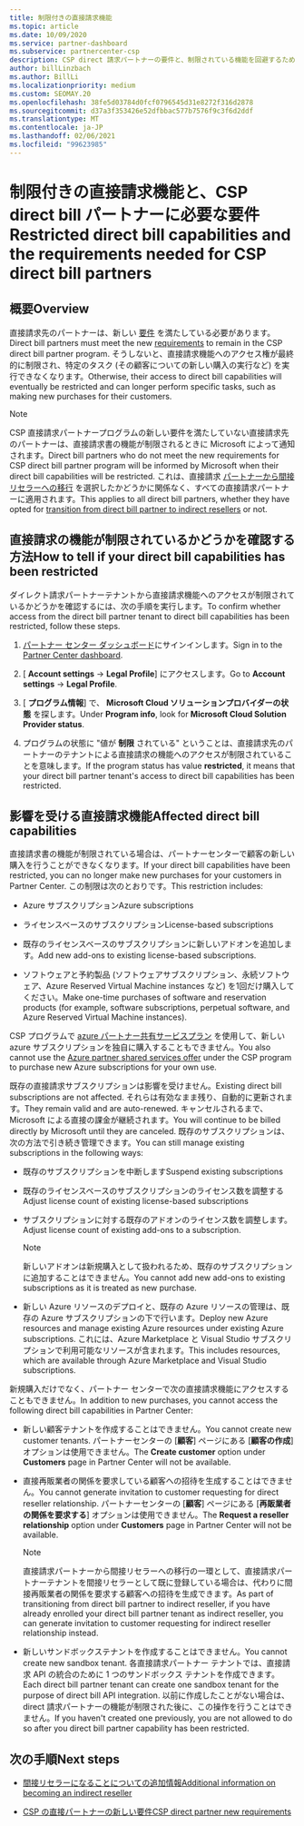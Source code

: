 ```yaml
---
title: 制限付きの直接請求機能
ms.topic: article
ms.date: 10/09/2020
ms.service: partner-dashboard
ms.subservice: partnercenter-csp
description: CSP direct 請求パートナーの要件と、制限されている機能を回避するための対処方法について説明します。 機能が制限されているかどうかを確認します。
author: billLinzbach
ms.author: BillLi
ms.localizationpriority: medium
ms.custom: SEOMAY.20
ms.openlocfilehash: 38fe5d03784d0fcf0796545d31e8272f316d2878
ms.sourcegitcommit: d37a3f353426e52dfbbac577b7576f9c3f6d2ddf
ms.translationtype: MT
ms.contentlocale: ja-JP
ms.lasthandoff: 02/06/2021
ms.locfileid: "99623985"
---
```

# <a name="restricted-direct-bill-capabilities-and-the-requirements-needed-for-csp-direct-bill-partners"></a><span data-ttu-id="5839b-104">制限付きの直接請求機能と、CSP direct bill パートナーに必要な要件</span><span class="sxs-lookup"><span data-stu-id="5839b-104">Restricted direct bill capabilities and the requirements needed for CSP direct bill partners</span></span>  

## <a name="overview"></a><span data-ttu-id="5839b-105">概要</span><span class="sxs-lookup"><span data-stu-id="5839b-105">Overview</span></span>

<span data-ttu-id="5839b-106">直接請求先のパートナーは、新しい [要件](direct-partner-new-requirements.md) を満たしている必要があります。</span><span class="sxs-lookup"><span data-stu-id="5839b-106">Direct bill partners must meet the new [requirements](direct-partner-new-requirements.md) to remain in the CSP direct bill partner program.</span></span> <span data-ttu-id="5839b-107">そうしないと、直接請求機能へのアクセス権が最終的に制限され、特定のタスク (その顧客についての新しい購入の実行など) を実行できなくなります。</span><span class="sxs-lookup"><span data-stu-id="5839b-107">Otherwise, their access to direct bill capabilities will eventually be restricted and can longer perform specific tasks, such as making new purchases for their customers.</span></span>

> [!Note]
> <span data-ttu-id="5839b-108">CSP 直接請求パートナープログラムの新しい要件を満たしていない直接請求先のパートナーは、直接請求書の機能が制限されるときに Microsoft によって通知されます。</span><span class="sxs-lookup"><span data-stu-id="5839b-108">Direct bill partners who do not meet the new requirements for CSP direct bill partner program will be informed by Microsoft when their direct bill capabilities will be restricted.</span></span> <span data-ttu-id="5839b-109">これは、直接請求 [パートナーから間接リセラーへの移行](transition-direct-to-indirect.md) を選択したかどうかに関係なく、すべての直接請求パートナーに適用されます。</span><span class="sxs-lookup"><span data-stu-id="5839b-109">This applies to all direct bill partners, whether they have opted for [transition from direct bill partner to indirect resellers](transition-direct-to-indirect.md) or not.</span></span>  

## <a name="how-to-tell-if-your-direct-bill-capabilities-has-been-restricted"></a><span data-ttu-id="5839b-110">直接請求の機能が制限されているかどうかを確認する方法</span><span class="sxs-lookup"><span data-stu-id="5839b-110">How to tell if your direct bill capabilities has been restricted</span></span>

<span data-ttu-id="5839b-111">ダイレクト請求パートナーテナントから直接請求機能へのアクセスが制限されているかどうかを確認するには、次の手順を実行します。</span><span class="sxs-lookup"><span data-stu-id="5839b-111">To confirm whether access from the direct bill partner tenant to direct bill capabilities has been restricted, follow these steps.</span></span>

1. <span data-ttu-id="5839b-112">[パートナー センター ダッシュボード](https://partner.microsoft.com/dashboard)にサインインします。</span><span class="sxs-lookup"><span data-stu-id="5839b-112">Sign in to the [Partner Center dashboard](https://partner.microsoft.com/dashboard).</span></span>

2. <span data-ttu-id="5839b-113">[ **Account settings**  ->  **Legal Profile**] にアクセスします。</span><span class="sxs-lookup"><span data-stu-id="5839b-113">Go to **Account settings** -> **Legal Profile**.</span></span>

3. <span data-ttu-id="5839b-114">[ **プログラム情報**] で、 **Microsoft Cloud ソリューションプロバイダーの状態** を探します。</span><span class="sxs-lookup"><span data-stu-id="5839b-114">Under **Program info**, look for **Microsoft Cloud Solution Provider status**.</span></span>

4. <span data-ttu-id="5839b-115">プログラムの状態に "値が **制限** されている" ということは、直接請求先のパートナーのテナントによる直接請求の機能へのアクセスが制限されていることを意味します。</span><span class="sxs-lookup"><span data-stu-id="5839b-115">If the program status has value **restricted**, it means that your direct bill partner tenant's access to direct bill capabilities has been restricted.</span></span>

## <a name="affected-direct-bill-capabilities"></a><span data-ttu-id="5839b-116">影響を受ける直接請求機能</span><span class="sxs-lookup"><span data-stu-id="5839b-116">Affected direct bill capabilities</span></span>

<span data-ttu-id="5839b-117">直接請求書の機能が制限されている場合は、パートナーセンターで顧客の新しい購入を行うことができなくなります。</span><span class="sxs-lookup"><span data-stu-id="5839b-117">If your direct bill capabilities have been restricted, you can no longer make new purchases for your customers in Partner Center.</span></span> <span data-ttu-id="5839b-118">この制限は次のとおりです。</span><span class="sxs-lookup"><span data-stu-id="5839b-118">This restriction includes:</span></span>

- <span data-ttu-id="5839b-119">Azure サブスクリプション</span><span class="sxs-lookup"><span data-stu-id="5839b-119">Azure subscriptions</span></span>

- <span data-ttu-id="5839b-120">ライセンスベースのサブスクリプション</span><span class="sxs-lookup"><span data-stu-id="5839b-120">License-based subscriptions</span></span>

- <span data-ttu-id="5839b-121">既存のライセンスベースのサブスクリプションに新しいアドオンを追加します。</span><span class="sxs-lookup"><span data-stu-id="5839b-121">Add new add-ons to existing license-based subscriptions.</span></span>

- <span data-ttu-id="5839b-122">ソフトウェアと予約製品 (ソフトウェアサブスクリプション、永続ソフトウェア、Azure Reserved Virtual Machine instances など) を1回だけ購入してください。</span><span class="sxs-lookup"><span data-stu-id="5839b-122">Make one-time purchases of software and reservation products (for example, software subscriptions, perpetual software, and Azure Reserved Virtual Machine instances).</span></span>

<span data-ttu-id="5839b-123">CSP プログラムで [azure パートナー共有サービスプラン](shared-services.md) を使用して、新しい azure サブスクリプションを独自に購入することもできません。</span><span class="sxs-lookup"><span data-stu-id="5839b-123">You also cannot use the [Azure partner shared services offer](shared-services.md) under the CSP program to purchase new Azure subscriptions for your own use.</span></span>

<span data-ttu-id="5839b-124">既存の直接請求サブスクリプションは影響を受けません。</span><span class="sxs-lookup"><span data-stu-id="5839b-124">Existing direct bill subscriptions are not affected.</span></span> <span data-ttu-id="5839b-125">それらは有効なまま残り、自動的に更新されます。</span><span class="sxs-lookup"><span data-stu-id="5839b-125">They remain valid and are auto-renewed.</span></span> <span data-ttu-id="5839b-126">キャンセルされるまで、Microsoft による直接の課金が継続されます。</span><span class="sxs-lookup"><span data-stu-id="5839b-126">You will continue to be billed directly by Microsoft until they are canceled.</span></span> <span data-ttu-id="5839b-127">既存のサブスクリプションは、次の方法で引き続き管理できます。</span><span class="sxs-lookup"><span data-stu-id="5839b-127">You can still manage existing subscriptions in the following ways:</span></span>

- <span data-ttu-id="5839b-128">既存のサブスクリプションを中断します</span><span class="sxs-lookup"><span data-stu-id="5839b-128">Suspend existing subscriptions</span></span>

- <span data-ttu-id="5839b-129">既存のライセンスベースのサブスクリプションのライセンス数を調整する</span><span class="sxs-lookup"><span data-stu-id="5839b-129">Adjust license count of existing license-based subscriptions</span></span>

- <span data-ttu-id="5839b-130">サブスクリプションに対する既存のアドオンのライセンス数を調整します。</span><span class="sxs-lookup"><span data-stu-id="5839b-130">Adjust license count of existing add-ons to a subscription.</span></span> 
 
    >[!Note] 
    ><span data-ttu-id="5839b-131">新しいアドオンは新規購入として扱われるため、既存のサブスクリプションに追加することはできません。</span><span class="sxs-lookup"><span data-stu-id="5839b-131">You cannot add new add-ons to existing subscriptions as it is treated as new purchase.</span></span>

- <span data-ttu-id="5839b-132">新しい Azure リソースのデプロイと、既存の Azure リソースの管理は、既存の Azure サブスクリプションの下で行います。</span><span class="sxs-lookup"><span data-stu-id="5839b-132">Deploy new Azure resources and manage existing Azure resources under existing Azure subscriptions.</span></span> <span data-ttu-id="5839b-133">これには、Azure Marketplace と Visual Studio サブスクリプションで利用可能なリソースが含まれます。</span><span class="sxs-lookup"><span data-stu-id="5839b-133">This includes resources, which are available through Azure Marketplace and Visual Studio subscriptions.</span></span>

<span data-ttu-id="5839b-134">新規購入だけでなく、パートナー センターで次の直接請求機能にアクセスすることもできません。</span><span class="sxs-lookup"><span data-stu-id="5839b-134">In addition to new purchases, you cannot access the following direct bill capabilities in Partner Center:</span></span>

- <span data-ttu-id="5839b-135">新しい顧客テナントを作成することはできません。</span><span class="sxs-lookup"><span data-stu-id="5839b-135">You cannot create new customer tenants.</span></span> <span data-ttu-id="5839b-136">パートナーセンターの [**顧客**] ページにある [**顧客の作成**] オプションは使用できません。</span><span class="sxs-lookup"><span data-stu-id="5839b-136">The **Create customer** option under **Customers** page in Partner Center will not be available.</span></span>

- <span data-ttu-id="5839b-137">直接再販業者の関係を要求している顧客への招待を生成することはできません。</span><span class="sxs-lookup"><span data-stu-id="5839b-137">You cannot generate invitation to customer requesting for direct reseller relationship.</span></span> <span data-ttu-id="5839b-138">パートナーセンターの [**顧客**] ページにある [**再販業者の関係を要求する**] オプションは使用できません。</span><span class="sxs-lookup"><span data-stu-id="5839b-138">The **Request a reseller relationship** option under **Customers** page in Partner Center will not be available.</span></span>

    >[!NOTE]
    ><span data-ttu-id="5839b-139">直接請求パートナーから間接リセラーへの移行の一環として、直接請求パートナーテナントを間接リセラーとして既に登録している場合は、代わりに間接再販業者の関係を要求する顧客への招待を生成できます。</span><span class="sxs-lookup"><span data-stu-id="5839b-139">As part of transitioning from direct bill partner to indirect reseller, if you have already enrolled your direct bill partner tenant as indirect reseller, you can generate invitation to customer requesting for indirect reseller relationship instead.</span></span>

- <span data-ttu-id="5839b-140">新しいサンドボックステナントを作成することはできません。</span><span class="sxs-lookup"><span data-stu-id="5839b-140">You cannot create new sandbox tenant.</span></span> <span data-ttu-id="5839b-141">各直接請求パートナー テナントでは、直接請求 API の統合のために 1 つのサンドボックス テナントを作成できます。</span><span class="sxs-lookup"><span data-stu-id="5839b-141">Each direct bill partner tenant can create one sandbox tenant for the purpose of direct bill API integration.</span></span> <span data-ttu-id="5839b-142">以前に作成したことがない場合は、direct 請求パートナーの機能が制限された後に、この操作を行うことはできません。</span><span class="sxs-lookup"><span data-stu-id="5839b-142">If you haven't created one previously, you are not allowed to do so after you direct bill partner capability has been restricted.</span></span>  

## <a name="next-steps"></a><span data-ttu-id="5839b-143">次の手順</span><span class="sxs-lookup"><span data-stu-id="5839b-143">Next steps</span></span>

- [<span data-ttu-id="5839b-144">間接リセラーになることについての追加情報</span><span class="sxs-lookup"><span data-stu-id="5839b-144">Additional information on becoming an indirect reseller</span></span>](https://assetsprod.microsoft.com/csp-directbill-to-indirect-transition.pdf)

- [<span data-ttu-id="5839b-145">CSP の直接パートナーの新しい要件</span><span class="sxs-lookup"><span data-stu-id="5839b-145">CSP direct partner new requirements</span></span>](direct-partner-new-requirements.md)
